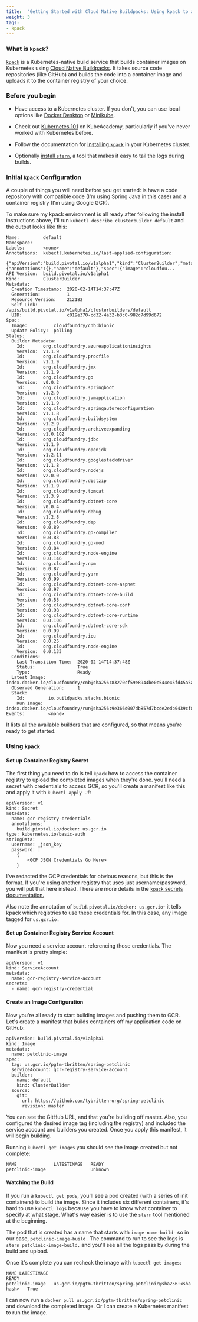```yaml
---
title:  "Getting Started with Cloud Native Buildpacks: Using kpack to automate builds"
weight: 3
tags:
- kpack
---
```


### What is `kpack`?

[`kpack`](https://github.com/pivotal/kpack) is a Kubernetes-native build service that builds container images on Kubernetes using [Cloud Native Buildpacks](../what-is/what-is-cnb). It takes source code repositories (like GitHub) and builds the code into a container image and uploads it to the container registry of your choice.

### Before you begin

- Have access to a Kubernetes cluster. If you don't, you can use local options like [Docker Desktop](https://hub.docker.com/search?type=edition&offering=community) or [Minikube](https://github.com/kubernetes/minikube). 

- Check out [Kubernetes 101](https://kube.academy/courses/kubernetes-101) on KubeAcademy, particularly if you've never worked with Kubernetes before.

- Follow the documentation for [installing `kpack`](https://github.com/pivotal/kpack/blob/master/docs/install.md/) in your Kubernetes cluster.

- Optionally [install `stern`](https://github.com/wercker/stern/releases), a tool that makes it easy to tail the logs during builds.

### Initial `kpack` Configuration

A couple of things you will need before you get started: is have a code repository with compatible code (I'm using Spring Java in this case) and a container registry (I'm using Google GCR).

To make sure my kpack environment is all ready after following the install instructions above, I'll run `kubectl describe clusterbuilder default` and the output looks like this:

```
Name:         default
Namespace:
Labels:       <none>
Annotations:  kubectl.kubernetes.io/last-applied-configuration:
                {"apiVersion":"build.pivotal.io/v1alpha1","kind":"ClusterBuilder","metadata":{"annotations":{},"name":"default"},"spec":{"image":"cloudfou...
API Version:  build.pivotal.io/v1alpha1
Kind:         ClusterBuilder
Metadata:
  Creation Timestamp:  2020-02-14T14:37:47Z
  Generation:          1
  Resource Version:    212182
  Self Link:           /apis/build.pivotal.io/v1alpha1/clusterbuilders/default
  UID:                 c019e370-cd32-4a32-b3c0-982c7d99d672
Spec:
  Image:          cloudfoundry/cnb:bionic
  Update Policy:  polling
Status:
  Builder Metadata:
    Id:       org.cloudfoundry.azureapplicationinsights
    Version:  v1.1.9
    Id:       org.cloudfoundry.procfile
    Version:  v1.1.9
    Id:       org.cloudfoundry.jmx
    Version:  v1.1.9
    Id:       org.cloudfoundry.go
    Version:  v0.0.2
    Id:       org.cloudfoundry.springboot
    Version:  v1.2.9
    Id:       org.cloudfoundry.jvmapplication
    Version:  v1.1.9
    Id:       org.cloudfoundry.springautoreconfiguration
    Version:  v1.1.8
    Id:       org.cloudfoundry.buildsystem
    Version:  v1.2.9
    Id:       org.cloudfoundry.archiveexpanding
    Version:  v1.0.102
    Id:       org.cloudfoundry.jdbc
    Version:  v1.1.9
    Id:       org.cloudfoundry.openjdk
    Version:  v1.2.11
    Id:       org.cloudfoundry.googlestackdriver
    Version:  v1.1.8
    Id:       org.cloudfoundry.nodejs
    Version:  v2.0.0
    Id:       org.cloudfoundry.distzip
    Version:  v1.1.9
    Id:       org.cloudfoundry.tomcat
    Version:  v1.3.9
    Id:       org.cloudfoundry.dotnet-core
    Version:  v0.0.4
    Id:       org.cloudfoundry.debug
    Version:  v1.2.8
    Id:       org.cloudfoundry.dep
    Version:  0.0.89
    Id:       org.cloudfoundry.go-compiler
    Version:  0.0.83
    Id:       org.cloudfoundry.go-mod
    Version:  0.0.84
    Id:       org.cloudfoundry.node-engine
    Version:  0.0.146
    Id:       org.cloudfoundry.npm
    Version:  0.0.87
    Id:       org.cloudfoundry.yarn
    Version:  0.0.99
    Id:       org.cloudfoundry.dotnet-core-aspnet
    Version:  0.0.97
    Id:       org.cloudfoundry.dotnet-core-build
    Version:  0.0.55
    Id:       org.cloudfoundry.dotnet-core-conf
    Version:  0.0.98
    Id:       org.cloudfoundry.dotnet-core-runtime
    Version:  0.0.106
    Id:       org.cloudfoundry.dotnet-core-sdk
    Version:  0.0.99
    Id:       org.cloudfoundry.icu
    Version:  0.0.25
    Id:       org.cloudfoundry.node-engine
    Version:  0.0.133
  Conditions:
    Last Transition Time:  2020-02-14T14:37:48Z
    Status:                True
    Type:                  Ready
  Latest Image:            index.docker.io/cloudfoundry/cnb@sha256:83270cf59e8944be0c544e45fd45a5a1f4526d7936d488d2de8937730341618d
  Observed Generation:     1
  Stack:
    Id:         io.buildpacks.stacks.bionic
    Run Image:  index.docker.io/cloudfoundry/run@sha256:9e366d007db857d7bcde2edb0439cf8159cb9ddb9655bee21ba479c06ae8f42d
Events:         <none>
```

It lists all the available builders that are configured, so that means you're ready to get started.

### Using `kpack`

#### Set up Container Registry Secret

The first thing you need to do is tell `kpack` how to access the container registry to upload the completed images when they're done. you'll need a secret with credentials to access GCR, so you'll create a manifest like this and apply it with `kubectl apply -f`:

```
apiVersion: v1
kind: Secret
metadata:
  name: gcr-registry-credentials
  annotations:
    build.pivotal.io/docker: us.gcr.io
type: kubernetes.io/basic-auth
stringData:
  username: _json_key
  password: |
    {
        <GCP JSON Credentials Go Here>
    }
```

I've redacted the GCP credentials for obvious reasons, but this is the format. If you're using another registry that uses just username/password, you will put that here instead. There are more details in the [`kpack` secrets documentation.](https://github.com/pivotal/kpack/blob/master/docs/secrets.md) 

Also note the annotation of `build.pivotal.io/docker: us.gcr.io`- it tells kpack which registries to use these credentials for. In this case, any image tagged for `us.gcr.io.`



#### Set up Container Registry Service Account

Now you need a service account referencing those credentials. The manifest is pretty simple:

```
apiVersion: v1
kind: ServiceAccount
metadata:
  name: gcr-registry-service-account
secrets:
  - name: gcr-registry-credential
```

#### Create an Image Configuration

Now you're all ready to start building images and pushing them to GCR. Let's create a manifest that builds containers off my application code on GitHub:

```
apiVersion: build.pivotal.io/v1alpha1
kind: Image
metadata:
  name: petclinic-image
spec:
  tag: us.gcr.io/pgtm-tbritten/spring-petclinic
  serviceAccount: gcr-registry-service-account
  builder:
    name: default
    kind: ClusterBuilder
  source:
    git:
      url: https://github.com/tybritten-org/spring-petclinic
      revision: master
```

You can see the GitHub URL, and that you're building off master. Also, you configured the desired image tag (including the registry) and included the service account and builders you created. Once you apply this manifest, it will begin building.

Running `kubectl get images` you should see the image created but not complete:
```
NAME              LATESTIMAGE   READY
petclinic-image                 Unknown
```

#### Watching the Build

If you run a `kubectl get pods`, you'll see a pod created (with a series of init containers) to build the image. Since it includes six different containers, it's hard to use `kubectl logs` because you have to know what container to specify at what stage. What's way easier is to use the `stern` tool mentioned at the beginning. 

The pod that is created has a name that starts with `image-name-build-` so in our case, `petclinic-image-build.` The command to run to see the logs is `stern petclinic-image-build,` and you'll see all the logs pass by during the build and upload.

Once it's complete you can recheck the image with `kubectl get images`:

```
NAME LATESTIMAGE                                                                                                        READY
petclinic-image   us.gcr.io/pgtm-tbritten/spring-petclinic@sha256:<sha hash>   True
```

I can now run a `docker pull us.gcr.io/pgtm-tbritten/spring-petclinic` and download the completed image. Or I can create a Kubernetes manifest to run the image.

